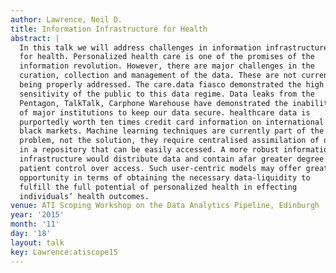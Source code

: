 ```yaml
---
author: Lawrence, Neil D.
title: Information Infrastructure for Health
abstract: |
  In this talk we will address challenges in information infrastructure
  for health. Personalized health care is one of the promises of the
  information revolution. However, there are major challenges in the
  curation, collection and management of the data. These are not currently
  being properly addressed. The care.data fiasco demonstrated the high
  sensitivity of the public to this data regime. Data leaks from the
  Pentagon, TalkTalk, Carphone Warehouse have demonstrated the inability
  of major institutions to keep our data secure. healthcare data is
  purportedly worth ten times credit card information on international
  black markets. Machine learning techniques are currently part of the
  problem, not the solution, they require centralised assimilation of data
  in a repository that can be easily accessed. A more robust information
  infrastructure would distribute data and contain afar greater degree of
  patient control over access. Such user-centric models may offer greater
  opportunity in terms of obtaining the necessary data-liquidity to
  fulfill the full potential of personalized health in effecting
  individuals’ health outcomes.
venue: ATI Scoping Workshop on the Data Analytics Pipeline, Edinburgh
year: '2015'
month: '11'
day: '18'
layout: talk
key: Lawrence:atiscope15
---
```

